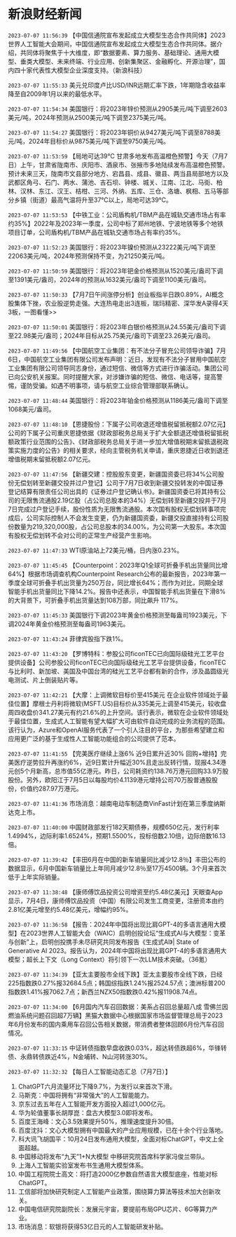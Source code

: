 # 新浪财经新闻
`2023-07-07 11:56:39` 【中国信通院宣布发起成立大模型生态合作共同体】2023世界人工智能大会期间，中国信通院宣布发起成立大模型生态合作共同体。据介绍，共同体将聚焦于十大维度，即“数据要素、算力服务、基础理论、通用大模型、垂类大模型、未来终端、行业应用、创新集聚区、金融孵化、开源治理”，国内四十家代表性大模型企业深度支持。（新浪科技）

`2023-07-07 11:55:33` 美元兑印度卢比USD/INR远期汇率下跌，1年期隐含收益率降至自2009年1月以来的最低水平。

`2023-07-07 11:54:34` 美国银行：将2023年锌价预测从2905美元/吨下调至2603美元/吨，2024年预测从2500美元/吨下调至2375美元/吨。

`2023-07-07 11:54:27` 美国银行：将2023年铜价从9427美元/吨下调至8788美元/吨，2024年目标价从9875美元/吨下调至9750美元/吨。

`2023-07-07 11:53:59` 【局地可达39℃ 甘肃多地发布高温橙色预警】今天（7月7日）上午，甘肃省陇南市、庆阳市、酒泉市、张掖市多地陆续发布高温橙色预警。预计未来三天，陇南市文县部分地方、宕昌县、成县、徽县、两当县局部地方以及武都区角弓、石门、两水、蒲池、吉石坝、钟楼、城关、江南、江北、马街、柏林、汉林、东江、汉王、桔柑、三河、外纳、五库、三仓、洛塘、枫相、五马等部分乡镇（街道）最高气温将升至37℃以上，局地可达39℃。

`2023-07-07 11:53:53` 【中铁工业：公司盾构机/TBM产品在城轨交通市场占有率约35%】2022年及2023年一季度，公司中标了郑州地铁、宁波地铁等多个地铁项目订单，公司盾构机/TBM产品在城轨交通市场占有率约35%。

`2023-07-07 11:52:23` 美国银行：将2023年镍价预测从23222美元/吨下调至22063美元/吨，2024年预测保持不变，为21250美元/吨。

`2023-07-07 11:50:59` 美国银行：将2023年钯金价格预测从1520美元/盎司下调至1391美元/盎司，2024年的预测从1632美元/盎司下调至1100美元/盎司。

`2023-07-07 11:50:33` 【7月7日午间涨停分析】创业板指半日跌0.89%，AI概念股集体下挫，农业股逆势走强。大连热电走出3连板，瑞玛精密、深华发A录得4天3板，一图看懂>>

`2023-07-07 11:50:01` 美国银行：将2023年白银价格预测从24.55美元/盎司下调至22.98美元/盎司；2024年目标从25.75美元/盎司下调至23.26美元/盎司。

`2023-07-07 11:49:56` 【中国航空工业集团：有不法分子冒充公司领导诈骗】7月6日，中国航空工业集团有限公司发布声明：近日，发现有不法分子冒用中国航空工业集团有限公司领导同志身份，通过短信、微信等方式进行诈骗活动。集团公司已向公安机关报案。同时提醒大家，对涉嫌诈骗的短信、微信、电话等，提高警惕，谨防受骗。如遇不明事项，请与航空工业综合管理部联系确认。

`2023-07-07 11:48:44` 美国银行：将2023年铂金价格预测从1186美元/盎司下调至1068美元/盎司。

`2023-07-07 11:48:10` 【恩捷股份：下属子公司收退还增值税留抵税额2.07亿元】公司的下属子公司重庆恩捷依据《财政部税务总局关于扩大全额退还增值税留抵税额政策行业范围的公告》、《财政部税务总局关于进一步加大增值税期末留抵退税政策实施力度的公告》的相关要求，经向主管税务机关申请，重庆恩捷近日收到退还增值税期末留抵税额2.07亿元。

`2023-07-07 11:47:56` 【新疆交建：控股股东变更，新疆国资委已将34%公司股份无偿划转至新疆交投并过户登记】公司于7月7日收到新疆交投转发的中国证券登记结算有限责任公司出具的《证券过户登记确认书》。新疆国资委已将其持有公司的无限售流通股2.19亿股（占公司总股本的34%）无偿划转至新疆交投并于7月7日完成过户登记手续，股份性质为无限售流通股。本次国有股权无偿划转事项完成后，公司实际控制人不会发生变更，仍为新疆国资委，新疆交投直接持有公司股份数量为219,320,000股，占公司总股本的34.00%，为公司第一大股东。本次国有股权无偿划转不会对公司的正常生产经营产生影响。

`2023-07-07 11:47:33` WTI原油站上72美元/桶，日内涨0.23%。

`2023-07-07 11:45:45` 【Counterpoint：2023年Q1全球可折叠手机出货量同比增64%】根据市场调查机构Counterpoint Research公布的最新报告，2023年第一季度全球可折叠手机出货量为250万台，同比增长64%；而作为对比，同期全球智能手机出货量同比下降14.2%。报告中还表示，中国智能手机出货量在下滑8%的大背景下，可折叠手机出货量达到108万部，同比飙升 117%。

`2023-07-07 11:45:33` 美国银行下调2023年黄金价格预测至每盎司1923美元，下调2024年黄金价格预测至每盎司1963美元。

`2023-07-07 11:43:24` 菲律宾股指下跌1%。

`2023-07-07 11:43:20` 【罗博特科：参股公司ficonTEC已向国际级硅光工艺平台提供设备】公司参股公司ficonTEC已向国际级硅光工艺平台提供设备，ficonTEC与比利时、新加坡、美国及中国台湾的硅光工艺平台都有新的合作，涉及晶圆级光电测试、片上倒装贴片等。

`2023-07-07 11:42:21` 【大摩：上调微软目标价至415美元 在企业软件领域处于最佳位置】摩根士丹利将微软(MSFT.US)目标价从335美元上调至415美元，较收盘周四收盘价341.27美元有约21.6%的上升空间。该行表示，微软在企业软件领域处于最佳位置，生成式人工智能有望大幅扩大可由软件自动完成的业务流程的范围。该行认为，Azure和OpenAI服务代表了一个引人注目的平台，为那些希望建立和应用更广泛的基于生成性人工智能功能组合的公司提供了范本。

`2023-07-07 11:41:55` 【完美医疗继续上涨6% 近9日累升近30% 回购+增持】完美医疗逆势拉升再涨约6%，近9日累计升幅近30%且走出反转行情，现报4.34港元创5个月新高，总市值55亿港元。昨日，公司耗资约138.76万港元回购33.9万股股份。另外，欧阳江于7月5日以每股均价4.1139港元增持公司70万股普通股股份，价值约287.97万港元。

`2023-07-07 11:41:36` 市场消息：越南电动车制造商VinFast计划在第三季度纳斯达克上市。

`2023-07-07 11:40:00` 中国财政部发行182天期债券，规模650亿元，发行利率1.4994%，边际利率1.6524%，预期1.5500%，投标倍数2.10倍，边际倍数16.13倍。

`2023-07-07 11:39:42` 【丰田6月在中国的新车销量同比减少12.8％】丰田公布的数据显示，6月中国新车销量比上年同月减少12.8％至17万4500辆。3个月来首次低于上年实际销量。

`2023-07-07 11:38:48` 【康师傅饮品投资公司增资至约5.48亿美元】天眼查App显示，7月4日，康师傅饮品投资（中国）有限公司发生工商变更，注册资本由约2.81亿美元增至约5.48亿美元，增幅约95%。

`2023-07-07 11:36:58` 【报告：2024年中国将出现比肩GPT-4的多语言通用大模型】在2023世界人工智能大会（WAIC）启明创投论坛“生成式AI与大模型：变革与创新”上，启明创投携手未尽研究共同发布报告《生成式AI》| State of Generative AI 2023。报告认为，2024年中国将出现比肩GPT-4的多语言通用大模型；超长上下文（Long Context）将引领下一次LLM技术突破。（36氪）

`2023-07-07 11:34:39` 【亚太主要股市全线下跌】亚太主要股市全线下跌，日经225指数跌0.27%报32684.5点；韩国综指跌1.24%报2524.57点；澳洲标普200指数跌1.41%报7062.7点；新西兰NZX50指数跌0.42%报11908.74点。

`2023-07-07 11:34:00` 【6月国内汽车召回数据：美系占召回总量超八成 雪佛兰因燃油系统问题召回超7万辆】黑猫大数据中心根据国家市场监督管理总局于2023年6月份发布的国内乘用车召回公告相关数据，带消费者整体回顾6月份汽车召回情况。

`2023-07-07 11:33:15` 中证转债指数早盘收跌0.03%，超达转债跌超6%，华锋转债、永鼎转债跌近4%，N金埔转、N山河转涨30%。

`2023-07-07 11:32:32` 【每日人工智能动态汇总（7月7日）】
1. ChatGPT六月流量环比下降9.7%，为发行以来首次下滑。
2. 马斯克：中国将拥有“非常强大”的人工智能能力。
3. 京东过去五年在人工智能开发方面投入超过1,000亿元。
4. 华为轮值董事长胡厚崑：盘古大模型3.0即将发布。
5. 百度王海峰：文心3.5效果提升50%，推理速度提升30倍。
6. 百度沈抖：文心大模型拥有中国最大的产业应用规模，已在十余个行业落地。
7. 科大讯飞胡国平：10月24日发布通用大模型，全面对标ChatGPT，中文上全面超越。
8. 中国移动将发布“九天”1+N大模型 中移研究院首席科学家冯俊兰带队。
9. 上海人工智能实验室发布书生通用大模型体系。
10. 中国工程院院士高文：将打造2000亿参数自然语言大模型底座，性能对标ChatGPT。
11. 工信部将加快研究制定人工智能产业政策，围绕算力算法等技术加大创新攻关。
12. 中国电信研究院副院长：发展元宇宙，要提前布局GPU芯片、6G等算力产业。
13. 市场消息：软银将获得53亿日元的人工智能研发补贴。

